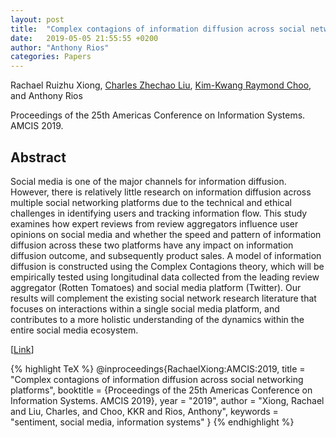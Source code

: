 ```yaml
---
layout: post
title:  "Complex contagions of information diffusion across social networking platforms"
date:   2019-05-05 21:55:55 +0200
author: "Anthony Rios"
categories: Papers
---
```


Rachael Ruizhu Xiong, <a href="https://business.utsa.edu/faculty/charles-liu/">Charles Zhechao Liu</a>, <a href="https://sites.google.com/site/raymondchooau/">Kim-Kwang Raymond Choo</a>, and Anthony Rios

Proceedings of the 25th Americas Conference on Information Systems. AMCIS 2019. 

## Abstract

Social media is one of the major channels for information diffusion. However, there is relatively little research on information diffusion across multiple social networking platforms due to the technical and ethical challenges in identifying users and tracking information flow. This study examines how expert reviews from review aggregators influence user opinions on social media and whether the speed and pattern of information diffusion across these two platforms have any impact on information diffusion outcome, and subsequently product sales. A model of information diffusion is constructed using the Complex Contagions theory, which will be empirically tested using longitudinal data collected from the leading review aggregator (Rotten Tomatoes) and social media platform (Twitter). Our results will complement the existing social network research literature that focuses on interactions within a single social media platform, and contributes to a more holistic understanding of the dynamics within the entire social media ecosystem.

[<a href="https://aisel.aisnet.org/amcis2019/data_science_analytics_for_decision_support/data_science_analytics_for_decision_support/22/">Link</a>]

{% highlight TeX %}
@inproceedings{RachaelXiong:AMCIS:2019,
title = "Complex contagions of information diffusion across social networking platforms",
booktitle = {Proceedings of the 25th Americas Conference on Information Systems. AMCIS 2019},
year = "2019",
author = "Xiong, Rachael and Liu, Charles, and Choo, KKR and Rios, Anthony",
keywords = "sentiment, social media, information systems"
}
{% endhighlight %}

